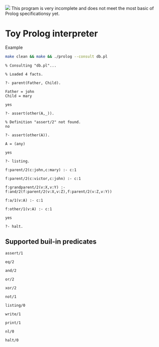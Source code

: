 ![](https://www.heartlandflags.com/images/yellow-warning.gif) This program is very incomplete and does not meet the most basic of Prolog specificationsy yet.

# Toy Prolog interpreter

Example

```sh
make clean && make && ./prolog --consult db.pl
```

```
% Consulting "db.pl"...

% Loaded 4 facts.

?- parent(Father, Child).

Father = john
Child = mary

yes

?- assert(other(A,_)).

% Definition "assert/2" not found.
no

?- assert(other(A)).

A = (any)

yes

?- listing.

f:parent/2(c:john,c:mary) :- c:1

f:parent/2(c:victor,c:john) :- c:1

f:grandparent/2(v:X,v:Y) :- f:and/2(f:parent/2(v:X,v:Z),f:parent/2(v:Z,v:Y))

f:a/1(v:A) :- c:1

f:other/1(v:A) :- c:1

yes

?- halt.
```


## Supported buil-in predicates

`assert/1`

`eq/2`

`and/2`

`or/2`

`xor/2`

`not/1`

`listing/0`

`write/1`

`print/1`

`nl/0`

`halt/0`
